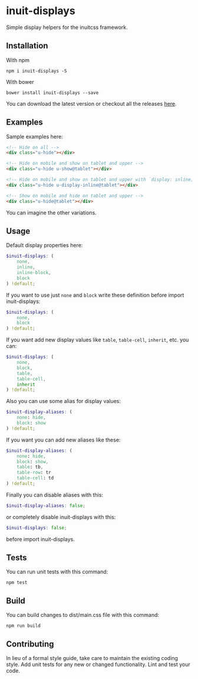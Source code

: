 # inuit-displays
Simple display helpers for the inuitcss framework.

## Installation

With npm

```shell
npm i inuit-displays -S
```

With bower 

```shell
bower install inuit-displays --save
```

You can download the latest version or checkout all the releases [here](https://github.com/hayatbiralem/inuit-displays/releases).

## Examples

Sample examples here:

```html
<!-- Hide on all -->
<div class="u-hide"></div>

<!-- Hide on mobile and show on tablet and upper -->
<div class="u-hide u-show@tablet"></div>

<!-- Hide on mobile and show on tablet and upper with `display: inline;` -->
<div class="u-hide u-display-inline@tablet"></div>

<!-- Show on mobile and hide on tablet and upper -->
<div class="u-hide@tablet"></div>
```

You can imagine the other variations.

## Usage

Default display properties here:

```scss
$inuit-displays: (
    none,
    inline,
    inline-block,
    block
) !default;
```

If you want to use just `none` and `block` write these definition before import inuit-displays:
 
```scss
$inuit-displays: (
    none,
    block
) !default;
```

If you want add new display values like `table`, `table-cell`, `inherit`, etc. you can:

```scss
$inuit-displays: (
    none,
    block,
    table,
    table-cell,
    inherit
) !default;
```

Also you can use some alias for display values:
 
```scss
$inuit-display-aliases: (
    none: hide,
    block: show
) !default;
```

If you want you can add new aliases like these:

```scss
$inuit-display-aliases: (
    none: hide,
    block: show,
    table: tb,
    table-row: tr
    table-cell: td
) !default;
```

Finally you can disable aliases with this:

```scss
$inuit-display-aliases: false;
```

or completely disable inuit-displays with this:

```scss
$inuit-displays: false;
```

before import inuit-displays.

## Tests

You can run unit tests with this command:

```shell
npm test
```

## Build

You can build changes to dist/main.css file with this command:

```shell
npm run build
```

## Contributing

In lieu of a formal style guide, take care to maintain the existing coding style. Add unit tests for any new or changed functionality. Lint and test your code.